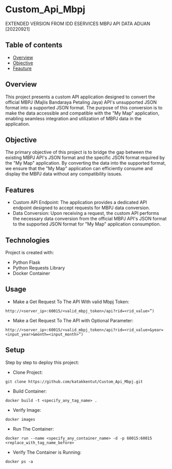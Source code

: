 # Custom_Api_Mbpj
EXTENDED VERSION FROM IDD ESERVICES MBPJ API DATA ADUAN [20220921] 

## Table of contents
* [Overview](#overview)
* [Objective](#objective)
* [Feauture](#features)

## Overview

This project presents a custom API application designed to convert the official MBPJ (Majlis Bandaraya Petaling Jaya) API's unsupported JSON format into a supported JSON format. The purpose of this conversion is to make the data accessible and compatible with the "My Map" application, enabling seamless integration and utilization of MBPJ data in the application.

## Objective

The primary objective of this project is to bridge the gap between the existing MBPJ API's JSON format and the specific JSON format required by the "My Map" application. By converting the data into the supported format, we ensure that the "My Map" application can efficiently consume and display the MBPJ data without any compatibility issues.

## Features

* Custom API Endpoint: The application provides a dedicated API endpoint designed to accept requests for MBPJ data conversion.
* Data Conversion: Upon receiving a request, the custom API performs the necessary data conversion from the official MBPJ API's JSON format to the supported JSON format for "My Map" application consumption.
	
## Technologies
Project is created with:
* Python Flask
* Python Requests Library
* Docker Container

## Usage
* Make a Get Request To The API With valid Mbpj Token:
```
http://<server_ip>:60015/<valid_mbpj_token>/api?rid=<rid_value>”)
```
* Make a Get Request To The API with Optional Parameter:
```
http://<server_ip>:60015/<valid_mbpj_token>/api?rid=<rid_value>&year=<input_year>&month=<input_month>”)
```

	
## Setup
Step by step to deploy this project:

* Clone Project:
```
git clone https://github.com/katakkentut/Custom_Api_Mbpj.git
```
* Build Container:
```
docker build -t <specify_any_tag_name> .
```
* Verify Image:
```
docker images
```
* Run The Container:
```
docker run --name <specify_any_container_name> -d -p 60015:60015 <replace_with_tag_name_before>
```
* Verify The Container is Running:
```
docker ps -a
```


